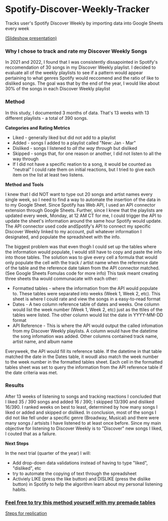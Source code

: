 # Spotify-Discover-Weekly-Tracker
Tracks user's Spotify Discover Weekly by importing data into Google Sheets every week <p>
[(Slideshow presentation)](https://github.com/almostelle/Spotify-Discover-Weekly-Tracker/blob/b9cf8fd73813726f11ad4ef8e29f7fe566293ad1/13%20Weeks%20of%20%20Spotify%20Discover%20Weeklys.pdf) </p>
### Why I chose to track and rate my Discover Weekly Songs
In 2021 and 2022, I found that I was consistently dissapointed in Spotify's reccomendation of 30 songs in my Discover Weekly playlist. I decided to evaluate all of the weekly playlists to see if a pattern would appear pertaining to what genres Spotify would reccomend and the ratio of like to disliked songs.
The goal was that by the end of the year, I would like about 30% of the songs in each Discover Weekly playlist

### Method
In this study, I documented 3 months of data. That's 13 weeks with 13 different playlists - a total of 390 songs. <p>
**Categories and Rating Metrics** </p>
* Liked - generally liked but did not add to a playlist
* Added - songs I added to a playlist called "New: Jan - Mar"
* Disliked - songs I listened to *all the way through* but disliked
* Skipped - songs that, for one reason or another, I did not listen to all the way through
* If I did not have a specific reation to a song, it would be counted as "neutral"
I could rate them on initial reactions, but I tried to give each item on the list at least two listens. <p>

**Method and Tools** </p>
I knew that I did NOT want to type out 20 songs and artist names every single week, so I need to find a way to automate the insertion of the data in to my Google Sheet. Since Spotify has Web API, I used an API connector extension through Google Sheets. Further, since I knew that the playlists are updated every week, Monday, at 12 AM CT for me, I could trigger the API to update the sheet's information around the same hour Spotify would update.
The API connector used code andSpotify's API to connect my specific Discover Weekly linked to my account, pull whatever information I designated, and populate the spreadsheet with the info.

The biggest problem was that even thogh I could set up the tables where the information would populate, I would still have to copy and paste the info into those tables. The solution was to give every cell a formula that would only populate the cell with the track / artist name when the reference date of the table and the reference date taken from the API connector matched. (See Google Sheets Fomulas code for more info)
This task meant creating three sheets tha would communacate with each other:
* Formatted tables - where the information from the API would populate to. These tables were separated into weeks (Week 1, Week 2, etc). This sheet is where I could rate and view the songs in a easy-to-read format
* Dates -  A two column reference table of dates and weeks. One column would list the week number (Week 1, Week 2, etc) just as the ttiles of the tables were listed. The other column would list the date in YYYY-MM-DD format
* API Reference - This is where the API would output the called infomation from my Discover Weekly playlists. A column would have the datetime the song infomation was added. Other columns contained track name, artist name, and album name

Everyweek, the API would fill its reference table. If the datetime in that table matched the date in the Dates table, it woudl also match the week number to the week number in the formatted tables sheet. Each cell in the formatted tables sheet was set to query the information from the API reference table if the date criteria was met.

### Results
After 13 weeks of listening to songs and tracking reactions I concluded that I liked 35 / 390 songs and added 16 / 390; I skipped 13/390 and disliked 16/390. I ranked weeks on best to least, determined by how many songs I liked or added and skipped or disliked. In conclusion, most of the songs I did not like fell under a specific genre (Broadway, Musical) and there were many songs / artsists I have listened to at least once before. Since my main objective for listening to Discover Weekly is to "Discover" new songs I liked, I couted that as a failure. <p>
**Next Steps** <p>
In the next trial (quarter of the year) I will:
* Add drop-down data validations instead of having to type "liked", "disliked", etc
* try to automate the copying of text through the spreadsheet
* Activiely LIKE (press the like button) and DISLIKE (press the dislike button) in Spotify to help the algorithm learn about my personal listening habits.

### [Feel free to try this method yourself with my premade tables](https://docs.google.com/spreadsheets/d/1DKOiEoxP1mnbhCGh99Hg7Pj68CPWGca5LtmEo1YOz1s/edit?usp=sharing)
[Steps for replication](https://github.com/almostelle/Spotify-Discover-Weekly-Tracker/blob/b9cf8fd73813726f11ad4ef8e29f7fe566293ad1/Replicate%20Spreadsheet)
